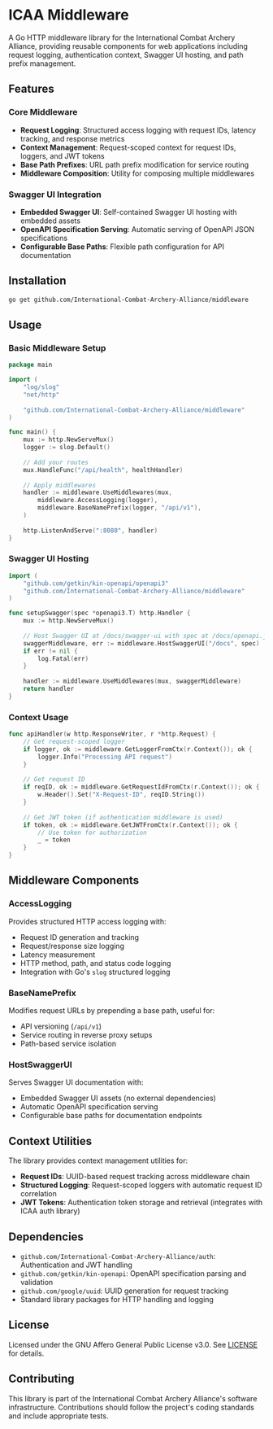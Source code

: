# ICAA Middleware

A Go HTTP middleware library for the International Combat Archery Alliance, providing reusable components for web applications including request logging, authentication context, Swagger UI hosting, and path prefix management.

## Features

### Core Middleware
- **Request Logging**: Structured access logging with request IDs, latency tracking, and response metrics
- **Context Management**: Request-scoped context for request IDs, loggers, and JWT tokens
- **Base Path Prefixes**: URL path prefix modification for service routing
- **Middleware Composition**: Utility for composing multiple middlewares

### Swagger UI Integration
- **Embedded Swagger UI**: Self-contained Swagger UI hosting with embedded assets
- **OpenAPI Specification Serving**: Automatic serving of OpenAPI JSON specifications
- **Configurable Base Paths**: Flexible path configuration for API documentation

## Installation

```bash
go get github.com/International-Combat-Archery-Alliance/middleware
```

## Usage

### Basic Middleware Setup

```go
package main

import (
    "log/slog"
    "net/http"
    
    "github.com/International-Combat-Archery-Alliance/middleware"
)

func main() {
    mux := http.NewServeMux()
    logger := slog.Default()
    
    // Add your routes
    mux.HandleFunc("/api/health", healthHandler)
    
    // Apply middlewares
    handler := middleware.UseMiddlewares(mux,
        middleware.AccessLogging(logger),
        middleware.BaseNamePrefix(logger, "/api/v1"),
    )
    
    http.ListenAndServe(":8080", handler)
}
```

### Swagger UI Hosting

```go
import (
    "github.com/getkin/kin-openapi/openapi3"
    "github.com/International-Combat-Archery-Alliance/middleware"
)

func setupSwagger(spec *openapi3.T) http.Handler {
    mux := http.NewServeMux()
    
    // Host Swagger UI at /docs/swagger-ui with spec at /docs/openapi.json
    swaggerMiddleware, err := middleware.HostSwaggerUI("/docs", spec)
    if err != nil {
        log.Fatal(err)
    }
    
    handler := middleware.UseMiddlewares(mux, swaggerMiddleware)
    return handler
}
```

### Context Usage

```go
func apiHandler(w http.ResponseWriter, r *http.Request) {
    // Get request-scoped logger
    if logger, ok := middleware.GetLoggerFromCtx(r.Context()); ok {
        logger.Info("Processing API request")
    }
    
    // Get request ID
    if reqID, ok := middleware.GetRequestIdFromCtx(r.Context()); ok {
        w.Header().Set("X-Request-ID", reqID.String())
    }
    
    // Get JWT token (if authentication middleware is used)
    if token, ok := middleware.GetJWTFromCtx(r.Context()); ok {
        // Use token for authorization
        _ = token
    }
}
```

## Middleware Components

### AccessLogging
Provides structured HTTP access logging with:
- Request ID generation and tracking
- Request/response size logging
- Latency measurement
- HTTP method, path, and status code logging
- Integration with Go's `slog` structured logging

### BaseNamePrefix
Modifies request URLs by prepending a base path, useful for:
- API versioning (`/api/v1`)
- Service routing in reverse proxy setups
- Path-based service isolation

### HostSwaggerUI
Serves Swagger UI documentation with:
- Embedded Swagger UI assets (no external dependencies)
- Automatic OpenAPI specification serving
- Configurable base paths for documentation endpoints

## Context Utilities

The library provides context management utilities for:
- **Request IDs**: UUID-based request tracking across middleware chain
- **Structured Logging**: Request-scoped loggers with automatic request ID correlation
- **JWT Tokens**: Authentication token storage and retrieval (integrates with ICAA auth library)

## Dependencies

- `github.com/International-Combat-Archery-Alliance/auth`: Authentication and JWT handling
- `github.com/getkin/kin-openapi`: OpenAPI specification parsing and validation
- `github.com/google/uuid`: UUID generation for request tracking
- Standard library packages for HTTP handling and logging

## License

Licensed under the GNU Affero General Public License v3.0. See [LICENSE](LICENSE) for details.

## Contributing

This library is part of the International Combat Archery Alliance's software infrastructure. Contributions should follow the project's coding standards and include appropriate tests.
